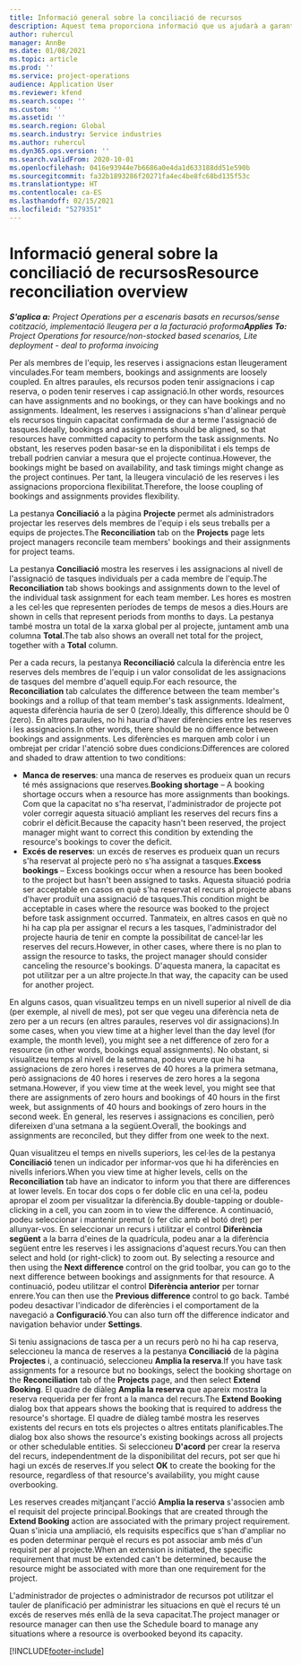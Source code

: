 ```yaml
---
title: Informació general sobre la conciliació de recursos
description: Aquest tema proporciona informació que us ajudarà a garantir que les reserves i assignacions de recursos per a projectes estan alineades.
author: ruhercul
manager: AnnBe
ms.date: 01/08/2021
ms.topic: article
ms.prod: ''
ms.service: project-operations
audience: Application User
ms.reviewer: kfend
ms.search.scope: ''
ms.custom: ''
ms.assetid: ''
ms.search.region: Global
ms.search.industry: Service industries
ms.author: ruhercul
ms.dyn365.ops.version: ''
ms.search.validFrom: 2020-10-01
ms.openlocfilehash: 0416e93944e7b6686a0e4da1d633188dd51e590b
ms.sourcegitcommit: fa32b1893286f20271fa4ec4be8fc68bd135f53c
ms.translationtype: HT
ms.contentlocale: ca-ES
ms.lasthandoff: 02/15/2021
ms.locfileid: "5279351"
---
```

# <a name="resource-reconciliation-overview"></a><span data-ttu-id="2070f-103">Informació general sobre la conciliació de recursos</span><span class="sxs-lookup"><span data-stu-id="2070f-103">Resource reconciliation overview</span></span>

<span data-ttu-id="2070f-104">_**S'aplica a:** Project Operations per a escenaris basats en recursos/sense cotització, implementació lleugera per a la facturació proforma_</span><span class="sxs-lookup"><span data-stu-id="2070f-104">_**Applies To:** Project Operations for resource/non-stocked based scenarios, Lite deployment - deal to proforma invoicing_</span></span>

<span data-ttu-id="2070f-105">Per als membres de l'equip, les reserves i assignacions estan lleugerament vinculades.</span><span class="sxs-lookup"><span data-stu-id="2070f-105">For team members, bookings and assignments are loosely coupled.</span></span> <span data-ttu-id="2070f-106">En altres paraules, els recursos poden tenir assignacions i cap reserva, o poden tenir reserves i cap assignació.</span><span class="sxs-lookup"><span data-stu-id="2070f-106">In other words, resources can have assignments and no bookings, or they can have bookings and no assignments.</span></span> <span data-ttu-id="2070f-107">Idealment, les reserves i assignacions s'han d'alinear perquè els recursos tinguin capacitat confirmada de dur a terme l'assignació de tasques.</span><span class="sxs-lookup"><span data-stu-id="2070f-107">Ideally, bookings and assignments should be aligned, so that resources have committed capacity to perform the task assignments.</span></span> <span data-ttu-id="2070f-108">No obstant, les reserves poden basar-se en la disponibilitat i els temps de treball podrien canviar a mesura que el projecte continua.</span><span class="sxs-lookup"><span data-stu-id="2070f-108">However, the bookings might be based on availability, and task timings might change as the project continues.</span></span> <span data-ttu-id="2070f-109">Per tant, la lleugera vinculació de les reserves i les assignacions proporciona flexibilitat.</span><span class="sxs-lookup"><span data-stu-id="2070f-109">Therefore, the loose coupling of bookings and assignments provides flexibility.</span></span>

<span data-ttu-id="2070f-110">La pestanya **Conciliació** a la pàgina **Projecte** permet als administradors projectar les reserves dels membres de l'equip i els seus treballs per a equips de projectes.</span><span class="sxs-lookup"><span data-stu-id="2070f-110">The **Reconciliation** tab on the **Projects** page lets project managers reconcile team members' bookings and their assignments for project teams.</span></span>

<span data-ttu-id="2070f-111">La pestanya **Conciliació** mostra les reserves i les assignacions al nivell de l'assignació de tasques individuals per a cada membre de l'equip.</span><span class="sxs-lookup"><span data-stu-id="2070f-111">The **Reconciliation** tab shows bookings and assignments down to the level of the individual task assignment for each team member.</span></span> <span data-ttu-id="2070f-112">Les hores es mostren a les cel·les que representen períodes de temps de mesos a dies.</span><span class="sxs-lookup"><span data-stu-id="2070f-112">Hours are shown in cells that represent periods from months to days.</span></span> <span data-ttu-id="2070f-113">La pestanya també mostra un total de la xarxa global per al projecte, juntament amb una columna **Total**.</span><span class="sxs-lookup"><span data-stu-id="2070f-113">The tab also shows an overall net total for the project, together with a **Total** column.</span></span>

<span data-ttu-id="2070f-114">Per a cada recurs, la pestanya **Reconciliació** calcula la diferència entre les reserves dels membres de l'equip i un valor consolidat de les assignacions de tasques del membre d'aquell equip.</span><span class="sxs-lookup"><span data-stu-id="2070f-114">For each resource, the **Reconciliation** tab calculates the difference between the team member's bookings and a rollup of that team member's task assignments.</span></span> <span data-ttu-id="2070f-115">Idealment, aquesta diferència hauria de ser 0 (zero).</span><span class="sxs-lookup"><span data-stu-id="2070f-115">Ideally, this difference should be 0 (zero).</span></span> <span data-ttu-id="2070f-116">En altres paraules, no hi hauria d'haver diferències entre les reserves i les assignacions.</span><span class="sxs-lookup"><span data-stu-id="2070f-116">In other words, there should be no difference between bookings and assignments.</span></span> <span data-ttu-id="2070f-117">Les diferències es marquen amb color i un ombrejat per cridar l'atenció sobre dues condicions:</span><span class="sxs-lookup"><span data-stu-id="2070f-117">Differences are colored and shaded to draw attention to two conditions:</span></span>

- <span data-ttu-id="2070f-118">**Manca de reserves**: una manca de reserves es produeix quan un recurs té més assignacions que reserves.</span><span class="sxs-lookup"><span data-stu-id="2070f-118">**Booking shortage** – A booking shortage occurs when a resource has more assignments than bookings.</span></span> <span data-ttu-id="2070f-119">Com que la capacitat no s'ha reservat, l'administrador de projecte pot voler corregir aquesta situació ampliant les reserves del recurs fins a cobrir el dèficit.</span><span class="sxs-lookup"><span data-stu-id="2070f-119">Because the capacity hasn't been reserved, the project manager might want to correct this condition by extending the resource's bookings to cover the deficit.</span></span>
- <span data-ttu-id="2070f-120">**Excés de reserves**: un excés de reserves es produeix quan un recurs s'ha reservat al projecte però no s'ha assignat a tasques.</span><span class="sxs-lookup"><span data-stu-id="2070f-120">**Excess bookings** – Excess bookings occur when a resource has been booked to the project but hasn't been assigned to tasks.</span></span> <span data-ttu-id="2070f-121">Aquesta situació podria ser acceptable en casos en què s'ha reservat el recurs al projecte abans d'haver produït una assignació de tasques.</span><span class="sxs-lookup"><span data-stu-id="2070f-121">This condition might be acceptable in cases where the resource was booked to the project before task assignment occurred.</span></span> <span data-ttu-id="2070f-122">Tanmateix, en altres casos en què no hi ha cap pla per assignar el recurs a les tasques, l'administrador del projecte hauria de tenir en compte la possibilitat de cancel·lar les reserves del recurs.</span><span class="sxs-lookup"><span data-stu-id="2070f-122">However, in other cases, where there is no plan to assign the resource to tasks, the project manager should consider canceling the resource's bookings.</span></span> <span data-ttu-id="2070f-123">D'aquesta manera, la capacitat es pot utilitzar per a un altre projecte.</span><span class="sxs-lookup"><span data-stu-id="2070f-123">In that way, the capacity can be used for another project.</span></span>

<span data-ttu-id="2070f-124">En alguns casos, quan visualitzeu temps en un nivell superior al nivell de dia (per exemple, al nivell de mes), pot ser que vegeu una diferència neta de zero per a un recurs (en altres paraules, reserves vol dir assignacions).</span><span class="sxs-lookup"><span data-stu-id="2070f-124">In some cases, when you view time at a higher level than the day level (for example, the month level), you might see a net difference of zero for a resource (in other words, bookings equal assignments).</span></span> <span data-ttu-id="2070f-125">No obstant, si visualitzeu temps al nivell de la setmana, podeu veure que hi ha assignacions de zero hores i reserves de 40 hores a la primera setmana, però assignacions de 40 hores i reserves de zero hores a la segona setmana.</span><span class="sxs-lookup"><span data-stu-id="2070f-125">However, if you view time at the week level, you might see that there are assignments of zero hours and bookings of 40 hours in the first week, but assignments of 40 hours and bookings of zero hours in the second week.</span></span> <span data-ttu-id="2070f-126">En general, les reserves i assignacions es concilien, però difereixen d'una setmana a la següent.</span><span class="sxs-lookup"><span data-stu-id="2070f-126">Overall, the bookings and assignments are reconciled, but they differ from one week to the next.</span></span>

<span data-ttu-id="2070f-127">Quan visualitzeu el temps en nivells superiors, les cel·les de la pestanya **Conciliació** tenen un indicador per informar-vos que hi ha diferències en nivells inferiors.</span><span class="sxs-lookup"><span data-stu-id="2070f-127">When you view time at higher levels, cells on the **Reconciliation** tab have an indicator to inform you that there are differences at lower levels.</span></span> <span data-ttu-id="2070f-128">En tocar dos cops o fer doble clic en una cel·la, podeu apropar el zoom per visualitzar la diferència.</span><span class="sxs-lookup"><span data-stu-id="2070f-128">By double-tapping or double-clicking in a cell, you can zoom in to view the difference.</span></span> <span data-ttu-id="2070f-129">A continuació, podeu seleccionar i mantenir premut (o fer clic amb el botó dret) per allunyar-vos. En seleccionar un recurs i utilitzar el control **Diferència següent** a la barra d'eines de la quadrícula, podeu anar a la diferència següent entre les reserves i les assignacions d'aquest recurs.</span><span class="sxs-lookup"><span data-stu-id="2070f-129">You can then select and hold (or right-click) to zoom out. By selecting a resource and then using the **Next difference** control on the grid toolbar, you can go to the next difference between bookings and assignments for that resource.</span></span> <span data-ttu-id="2070f-130">A continuació, podeu utilitzar el control **Diferència anterior** per tornar enrere.</span><span class="sxs-lookup"><span data-stu-id="2070f-130">You can then use the **Previous difference** control to go back.</span></span> <span data-ttu-id="2070f-131">També podeu desactivar l'indicador de diferències i el comportament de la navegació a **Configuració**.</span><span class="sxs-lookup"><span data-stu-id="2070f-131">You can also turn off the difference indicator and navigation behavior under **Settings**.</span></span>

<span data-ttu-id="2070f-132">Si teniu assignacions de tasca per a un recurs però no hi ha cap reserva, seleccioneu la manca de reserves a la pestanya **Conciliació** de la pàgina **Projectes** i, a continuació, seleccioneu **Amplia la reserva**.</span><span class="sxs-lookup"><span data-stu-id="2070f-132">If you have task assignments for a resource but no bookings, select the booking shortage on the **Reconciliation** tab of the **Projects** page, and then select **Extend Booking**.</span></span> <span data-ttu-id="2070f-133">El quadre de diàleg **Amplia la reserva** que apareix mostra la reserva requerida per fer front a la manca del recurs.</span><span class="sxs-lookup"><span data-stu-id="2070f-133">The **Extend Booking** dialog box that appears shows the booking that is required to address the resource's shortage.</span></span> <span data-ttu-id="2070f-134">El quadre de diàleg també mostra les reserves existents del recurs en tots els projectes o altres entitats planificables.</span><span class="sxs-lookup"><span data-stu-id="2070f-134">The dialog box also shows the resource's existing bookings across all projects or other schedulable entities.</span></span> <span data-ttu-id="2070f-135">Si seleccioneu **D'acord** per crear la reserva del recurs, independentment de la disponibilitat del recurs, pot ser que hi hagi un excés de reserves.</span><span class="sxs-lookup"><span data-stu-id="2070f-135">If you select **OK** to create the booking for the resource, regardless of that resource's availability, you might cause overbooking.</span></span>

<span data-ttu-id="2070f-136">Les reserves creades mitjançant l'acció **Amplia la reserva** s'associen amb el requisit del projecte principal.</span><span class="sxs-lookup"><span data-stu-id="2070f-136">Bookings that are created through the **Extend Booking** action are associated with the primary project requirement.</span></span> <span data-ttu-id="2070f-137">Quan s'inicia una ampliació, els requisits específics que s'han d'ampliar no es poden determinar perquè el recurs es pot associar amb més d'un requisit per al projecte.</span><span class="sxs-lookup"><span data-stu-id="2070f-137">When an extension is initiated, the specific requirement that must be extended can't be determined, because the resource might be associated with more than one requirement for the project.</span></span>

<span data-ttu-id="2070f-138">L'administrador de projectes o administrador de recursos pot utilitzar el tauler de planificació per administrar les situacions en què el recurs té un excés de reserves més enllà de la seva capacitat.</span><span class="sxs-lookup"><span data-stu-id="2070f-138">The project manager or resource manager can then use the Schedule board to manage any situations where a resource is overbooked beyond its capacity.</span></span>


[!INCLUDE[footer-include](../includes/footer-banner.md)]